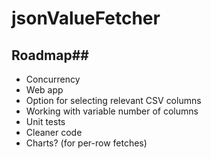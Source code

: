 # jsonValueFetcher

## Roadmap##

- Concurrency
- Web app
- Option for selecting relevant CSV columns
- Working with variable number of columns
- Unit tests
- Cleaner code
- Charts? (for per-row fetches)


